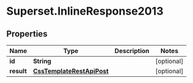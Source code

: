 # Superset.InlineResponse2013

## Properties
Name | Type | Description | Notes
------------ | ------------- | ------------- | -------------
**id** | **String** |  | [optional] 
**result** | [**CssTemplateRestApiPost**](CssTemplateRestApiPost.md) |  | [optional] 
